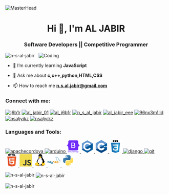 ![MasterHead](https://github.com/N-S-AL-JABIR/git-photo/blob/main/git.gif?raw=true)
<h1 align="center">Hi 👋, I'm AL JABIR</h1>
<h3 align="center">Software Developers || Competitive Programmer</h3>
<img align="right" alt="Coding" width="400" src="https://github.com/N-S-AL-JABIR/git-photo/blob/main/1594835668489.gif?raw=true">
<p align="left"> <img src="https://komarev.com/ghpvc/?username=n-s-al-jabir&label=Profile%20views&color=0e75b6&style=flat" alt="n-s-al-jabir" /> </p>

- 🌱 I’m currently learning **JavaScript**

- 💬 Ask me about **c,c++,python,HTML,CSS**

- 📫 How to reach me **n.s.al.jabir@gmail.com**

<h3 align="left">Connect with me:</h3>
<p align="left">
<a href="https://linkedin.com/in/j6b1r" target="blank"><img align="center" src="https://raw.githubusercontent.com/rahuldkjain/github-profile-readme-generator/master/src/images/icons/Social/linked-in-alt.svg" alt="j6b1r" height="30" width="40" /></a>
<a href="https://instagram.com/al_jabir_01" target="blank"><img align="center" src="https://raw.githubusercontent.com/rahuldkjain/github-profile-readme-generator/master/src/images/icons/Social/instagram.svg" alt="al_jabir_01" height="30" width="40" /></a>
<a href="https://www.codechef.com/users/al_j6b1r" target="blank"><img align="center" src="https://cdn.jsdelivr.net/npm/simple-icons@3.1.0/icons/codechef.svg" alt="al_j6b1r" height="30" width="40" /></a>
<a href="https://www.hackerrank.com/n_s_al_jabir" target="blank"><img align="center" src="https://raw.githubusercontent.com/rahuldkjain/github-profile-readme-generator/master/src/images/icons/Social/hackerrank.svg" alt="n_s_al_jabir" height="30" width="40" /></a>
<a href="https://codeforces.com/profile/al_jabir_eee" target="blank"><img align="center" src="https://raw.githubusercontent.com/rahuldkjain/github-profile-readme-generator/master/src/images/icons/Social/codeforces.svg" alt="al_jabir_eee" height="30" width="40" /></a>
<a href="https://www.leetcode.com/96nx3m1lid" target="blank"><img align="center" src="https://raw.githubusercontent.com/rahuldkjain/github-profile-readme-generator/master/src/images/icons/Social/leet-code.svg" alt="96nx3m1lid" height="30" width="40" /></a>
<a href="https://auth.geeksforgeeks.org/user/nsaljyikz" target="blank"><img align="center" src="https://raw.githubusercontent.com/rahuldkjain/github-profile-readme-generator/master/src/images/icons/Social/geeks-for-geeks.svg" alt="nsaljyikz" height="30" width="40" /></a>
<a href="https://judge.beecrowd.com/en/profile/839461" target="blank"><img align="center" src="https://github.com/N-S-AL-JABIR/git-photo/blob/main/beecrowd.png?raw=true" alt="nsaljyikz" height="30" width="40" /></a>
</p>

<h3 align="left">Languages and Tools:</h3>
<p align="left"> <a href="https://cordova.apache.org/" target="_blank" rel="noreferrer"> <img src="https://www.vectorlogo.zone/logos/apache_cordova/apache_cordova-icon.svg" alt="apachecordova" width="40" height="40"/> </a> <a href="https://www.arduino.cc/" target="_blank" rel="noreferrer"> <img src="https://cdn.worldvectorlogo.com/logos/arduino-1.svg" alt="arduino" width="40" height="40"/> </a> <a href="https://getbootstrap.com" target="_blank" rel="noreferrer"> <img src="https://raw.githubusercontent.com/devicons/devicon/master/icons/bootstrap/bootstrap-plain-wordmark.svg" alt="bootstrap" width="40" height="40"/> </a> <a href="https://www.cprogramming.com/" target="_blank" rel="noreferrer"> <img src="https://raw.githubusercontent.com/devicons/devicon/master/icons/c/c-original.svg" alt="c" width="40" height="40"/> </a> <a href="https://www.w3schools.com/cpp/" target="_blank" rel="noreferrer"> <img src="https://raw.githubusercontent.com/devicons/devicon/master/icons/cplusplus/cplusplus-original.svg" alt="cplusplus" width="40" height="40"/> </a> <a href="https://www.w3schools.com/css/" target="_blank" rel="noreferrer"> <img src="https://raw.githubusercontent.com/devicons/devicon/master/icons/css3/css3-original-wordmark.svg" alt="css3" width="40" height="40"/> </a> <a href="https://www.djangoproject.com/" target="_blank" rel="noreferrer"> <img src="https://cdn.worldvectorlogo.com/logos/django.svg" alt="django" width="40" height="40"/> </a> <a href="https://git-scm.com/" target="_blank" rel="noreferrer"> <img src="https://www.vectorlogo.zone/logos/git-scm/git-scm-icon.svg" alt="git" width="40" height="40"/> </a> <a href="https://www.w3.org/html/" target="_blank" rel="noreferrer"> <img src="https://raw.githubusercontent.com/devicons/devicon/master/icons/html5/html5-original-wordmark.svg" alt="html5" width="40" height="40"/> </a> <a href="https://developer.mozilla.org/en-US/docs/Web/JavaScript" target="_blank" rel="noreferrer"> <img src="https://raw.githubusercontent.com/devicons/devicon/master/icons/javascript/javascript-original.svg" alt="javascript" width="40" height="40"/> </a> <a href="https://www.linux.org/" target="_blank" rel="noreferrer"> <img src="https://raw.githubusercontent.com/devicons/devicon/master/icons/linux/linux-original.svg" alt="linux" width="40" height="40"/> </a> <a href="https://www.mysql.com/" target="_blank" rel="noreferrer"> <img src="https://raw.githubusercontent.com/devicons/devicon/master/icons/mysql/mysql-original-wordmark.svg" alt="mysql" width="40" height="40"/> </a> <a href="https://www.python.org" target="_blank" rel="noreferrer"> <img src="https://raw.githubusercontent.com/devicons/devicon/master/icons/python/python-original.svg" alt="python" width="40" height="40"/> </a> </p>

<p><img align="left" src="https://github-readme-stats.vercel.app/api/top-langs?username=n-s-al-jabir&show_icons=true&locale=en&layout=compact" alt="n-s-al-jabir" /></p>

<p>&nbsp;<img align="center" src="https://github-readme-stats.vercel.app/api?username=n-s-al-jabir&show_icons=true&locale=en" alt="n-s-al-jabir" /></p>

<p><img align="center" src="https://github-readme-streak-stats.herokuapp.com/?user=n-s-al-jabir&" alt="n-s-al-jabir" /></p>
